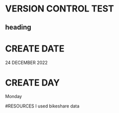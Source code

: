 # VERSION CONTROL TEST
## heading

# CREATE DATE 
24 DECEMBER 2022

# CREATE DAY 
Monday

#RESOURCES
I used bikeshare data
